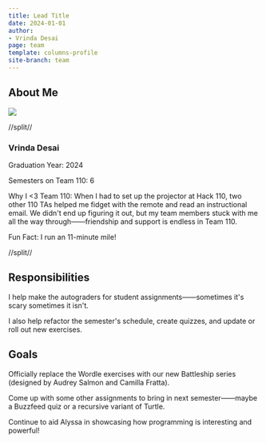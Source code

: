 ```yaml
---
title: Lead Title
date: 2024-01-01
author:
- Vrinda Desai
page: team
template: columns-profile
site-branch: team
---
```


## About Me
<img class="img-fluid" src="/static/profile-photos/vrinda.jpg"/>


//split//

### Vrinda Desai

Graduation Year: 2024

Semesters on Team 110: 6

Why I <3 Team 110: When I had to set up the projector at Hack 110, two other 110 TAs helped me fidget with the remote and read an instructional email. We didn't end up figuring it out, but my team members stuck with me all the way through——friendship and support is endless in Team 110.

Fun Fact: I run an 11-minute mile!

//split//

## Responsibilities

I help make the autograders for student assignments——sometimes it's scary sometimes it isn't.

I also help refactor the semester's schedule, create quizzes, and update or roll out new exercises.  



## Goals

Officially replace the Wordle exercises with our new Battleship series (designed by Audrey Salmon and Camilla Fratta). 

Come up with some other assignments to bring in next semester——maybe a Buzzfeed quiz or a recursive variant of Turtle. 

Continue to aid Alyssa in showcasing how programming is interesting and powerful!
